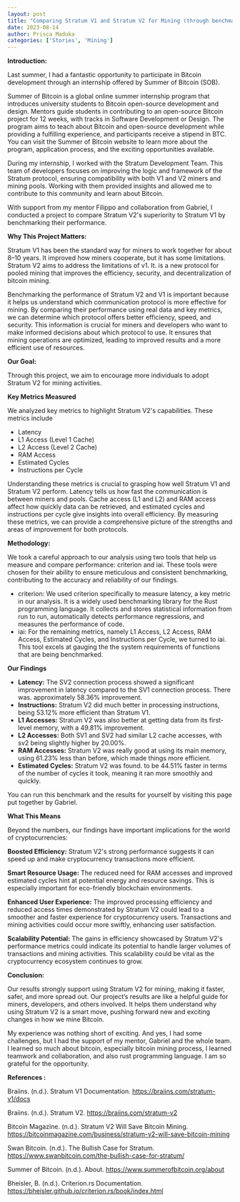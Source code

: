 ```yaml
---
layout: post
title: "Comparing Stratum V1 and Stratum V2 for Mining (through benchmarks)"
date: 2023-08-14
author: Prisca Maduka
categories: ['Stories', 'Mining']
---
```


**Introduction:**

Last summer, I had a fantastic opportunity to participate in Bitcoin
development through an internship offered by Summer of Bitcoin (SOB).

Summer of Bitcoin is a global online summer internship program that introduces
university students to Bitcoin open-source development and design. Mentors
guide students in contributing to an open-source Bitcoin project for 12 weeks,
with tracks in Software Development or Design. The program aims to teach about
Bitcoin and open-source development while providing a fulfilling experience,
and participants receive a stipend in BTC. You can visit the Summer of Bitcoin
website to learn more about the program, application process, and the exciting
opportunities available.

During my internship, I worked with the Stratum Development Team. This team of
developers focuses on improving the logic and framework of the Stratum
protocol, ensuring compatibility with both V1 and V2 miners and mining pools.
Working with them provided insights and allowed me to contribute to this
community and learn about Bitcoin.

With support from my mentor Filippo and collaboration from Gabriel, I
conducted a project to compare Stratum V2's superiority to Stratum V1 by
benchmarking their performance.

**Why This Project Matters:**

Stratum V1 has been the standard way for miners to work together for about
8–10 years. It improved how miners cooperate, but it has some limitations.
Stratum V2 aims to address the limitations of v1. It. is a new protocol for
pooled mining that improves the efficiency, security, and decentralization of
bitcoin mining.

Benchmarking the performance of Stratum V2 and V1 is important because it
helps us understand which communication protocol is more effective for mining.
By comparing their performance using real data and key metrics, we can
determine which protocol offers better efficiency, speed, and security. This
information is crucial for miners and developers who want to make informed
decisions about which protocol to use. It ensures that mining operations are
optimized, leading to improved results and a more efficient use of resources.

**Our Goal:**

Through this project, we aim to encourage more individuals to adopt Stratum V2
for mining activities.

**Key Metrics Measured**

We analyzed key metrics to highlight Stratum V2's capabilities. These metrics
include

  * Latency
  * L1 Access (Level 1 Cache)
  * L2 Access (Level 2 Cache)
  * RAM Access
  * Estimated Cycles
  * Instructions per Cycle

Understanding these metrics is crucial to grasping how well Stratum V1 and
Stratum V2 perform. Latency tells us how fast the communication is between
miners and pools. Cache access (L1 and L2) and RAM access affect how quickly
data can be retrieved, and estimated cycles and instructions per cycle give
insights into overall efficiency. By measuring these metrics, we can provide a
comprehensive picture of the strengths and areas of improvement for both
protocols.

**Methodology:**

We took a careful approach to our analysis using two tools that help us
measure and compare performance: criterion and iai. These tools were chosen
for their ability to ensure meticulous and consistent benchmarking,
contributing to the accuracy and reliability of our findings.

  * criterion: We used criterion specifically to measure latency, a key metric in our analysis. It is a widely used benchmarking library for the Rust programming language. It collects and stores statistical information from run to run, automatically detects performance regressions, and measures the performance of code.
  * iai: For the remaining metrics, namely L1 Access, L2 Access, RAM Access, Estimated Cycles, and Instructions per Cycle, we turned to iai. This tool excels at gauging the the system requirements of functions that are being benchmarked.

**Our Findings**

  * **Latency:** The SV2 connection process showed a significant improvement in latency compared to the SV1 connection process. There was. approximately 58.36% improvement.
  * **Instructions:** Stratum V2 did much better in processing instructions, being 53.12% more efficient than Stratum V1.
  * **L1 Accesses:** Stratum V2 was also better at getting data from its first-level memory, with a 49.81% improvement.
  * **L2 Accesses:** Both SV1 and SV2 had similar L2 cache accesses, with sv2 being slightly higher by 20.00%.
  * **RAM Accesses:** Stratum V2 was really good at using its main memory, using 61.23% less than before, which made things more efficient.
  * **Estimated Cycles:** Stratum V2 was found. to be 44.51% faster in terms of the number of cycles it took, meaning it ran more smoothly and quickly.

You can run this benchmark and the results for yourself by visiting this page
put together by Gabriel.

**What This Means**

Beyond the numbers, our findings have important implications for the world of
cryptocurrencies:

**Boosted Efficiency:** Stratum V2's strong performance suggests it can speed
up and make cryptocurrency transactions more efficient.

**Smart Resource Usage:** The reduced need for RAM accesses and improved
estimated cycles hint at potential energy and resource savings. This is
especially important for eco-friendly blockchain environments.

**Enhanced User Experience:** The improved processing efficiency and reduced
access times demonstrated by Stratum V2 could lead to a smoother and faster
experience for cryptocurrency users. Transactions and mining activities could
occur more swiftly, enhancing user satisfaction.

**Scalability Potential:** The gains in efficiency showcased by Stratum V2's
performance metrics could indicate its potential to handle larger volumes of
transactions and mining activities. This scalability could be vital as the
cryptocurrency ecosystem continues to grow.

**Conclusion:**

Our results strongly support using Stratum V2 for mining, making it faster,
safer, and more spread out. Our project’s results are like a helpful guide for
miners, developers, and others involved. It helps them understand why using
Stratum V2 is a smart move, pushing forward new and exciting changes in how we
mine Bitcoin.

My experience was nothing short of exciting. And yes, I had some challenges,
but I had the support of my mentor, Gabriel and the whole team. I learned so
much about bitcoin, especially bitcoin mining process, I learned teamwork and
collaboration, and also rust programming language. I am so grateful for the
opportunity.

**References :**

Braiins. (n.d.). Stratum V1 Documentation. https://braiins.com/stratum-v1/docs

Braiins. (n.d.). Stratum V2. https://braiins.com/stratum-v2

Bitcoin Magazine. (n.d.). Stratum V2 Will Save Bitcoin Mining.
https://bitcoinmagazine.com/business/stratum-v2-will-save-bitcoin-mining

Swan Bitcoin. (n.d.). The Bullish Case for Stratum.
https://www.swanbitcoin.com/the-bullish-case-for-stratum/

Summer of Bitcoin. (n.d.). About. https://www.summerofbitcoin.org/about

Bheisler, B. (n.d.). Criterion.rs Documentation.
https://bheisler.github.io/criterion.rs/book/index.html
